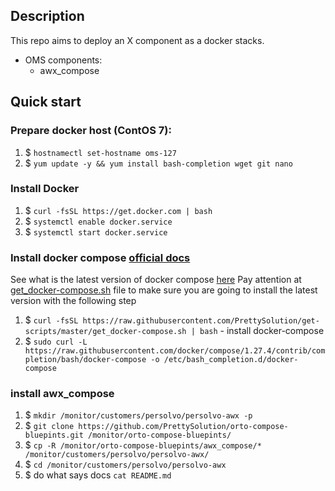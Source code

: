 ## Description
This repo aims to deploy an X component as a docker stacks.
* OMS components:
    * awx_compose


    
## Quick start
### Prepare docker host (ContOS 7):
1. $ `hostnamectl set-hostname oms-127`
1. $ `yum update -y && yum install bash-completion wget git nano`

### Install Docker
1. $ `curl -fsSL https://get.docker.com | bash`
1. $ `systemctl enable docker.service`
1. $ `systemctl start docker.service`
### Install docker compose [official docs](https://docs.docker.com/compose/install/)
See what is the latest version of docker compose [here](https://github.com/docker/compose/releases)
Pay attention at [get_docker-compose.sh](https://github.com/PrettySolution/get-scripts/blob/master/get_docker-compose.sh)
file to make sure you are going to install the latest version with the following step
1. $ `curl -fsSL https://raw.githubusercontent.com/PrettySolution/get-scripts/master/get_docker-compose.sh | bash` - install docker-compose
1. $ `sudo curl -L https://raw.githubusercontent.com/docker/compose/1.27.4/contrib/completion/bash/docker-compose -o /etc/bash_completion.d/docker-compose`


### install awx_compose
1. $ `mkdir /monitor/customers/persolvo/persolvo-awx -p`
1. $ `git clone https://github.com/PrettySolution/orto-compose-bluepints.git /monitor/orto-compose-bluepints/`
1. $ `cp -R /monitor/orto-compose-bluepints/awx_compose/* /monitor/customers/persolvo/persolvo-awx/`
1. $ `cd /monitor/customers/persolvo/persolvo-awx`
1. $ do what says docs `cat README.md`
